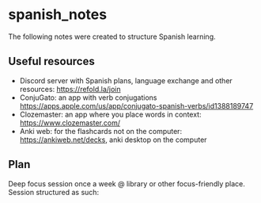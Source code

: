 # spanish_notes

The following notes were created to structure Spanish learning.

## Useful resources
- Discord server with Spanish plans, language exchange and other resources: https://refold.la/join
- ConjuGato: an app with verb conjugations https://apps.apple.com/us/app/conjugato-spanish-verbs/id1388189747
- Clozemaster: an app where you place words in context: https://www.clozemaster.com/
- Anki web: for the flashcards not on the computer: https://ankiweb.net/decks, anki desktop on the computer

## Plan
Deep focus session once a week @ library or other focus-friendly place. Session structured as such: